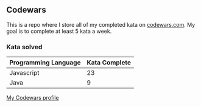 ## Codewars

This is a repo where I store all of my completed kata on [codewars.com](https://www.codewars.com). My goal is to complete at least 5 kata a week.

### Kata solved



| Programming Language   | Kata Complete  |
|:-------|:-------------|
| Javascript   | 23      |
| Java   | 9  |

[My Codewars profile](https://www.codewars.com/users/torystosse)

